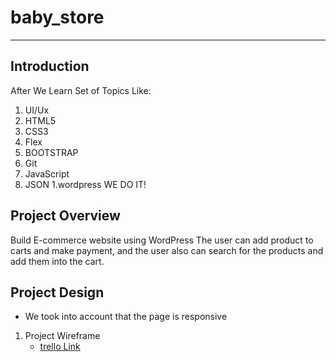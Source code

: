 # baby_store







***
## Introduction
After We Learn Set of Topics Like:

1. UI/Ux
1. HTML5
1. CSS3
1. Flex
1. BOOTSTRAP
1. Git
1. JavaScript
1. JSON
1.wordpress
WE DO IT!



## Project Overview
Build E-commerce website using WordPress The user can add product to carts and make payment,  and the user also can search for the products and add them into the cart.

## Project Design

* We took into account that the page is responsive

1. Project Wireframe
   * [trello Link](https://trello.com/b/YelT10s7/wp-project)

